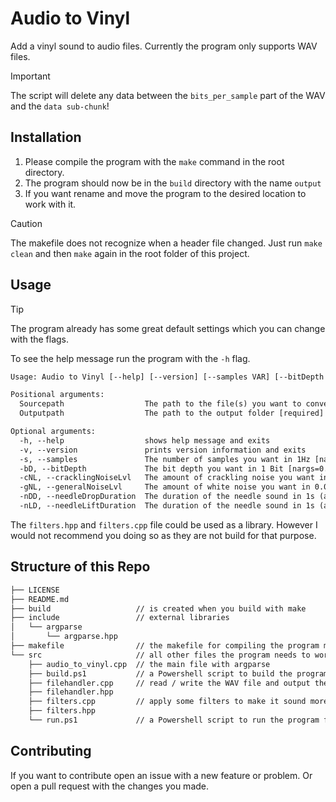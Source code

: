 # Audio to Vinyl

 Add a vinyl sound to audio files. Currently the program only supports WAV files.

> [!IMPORTANT]
> The script will delete any data between the `bits_per_sample` part of the WAV and the `data sub-chunk`!


## Installation

1. Please compile the program with the `make` command in the root directory.
2. The program should now be in the `build` directory with the name `output`
3. If you want rename and move the program to the desired location to work with it.

> [!CAUTION]
> The makefile does not recognize when a header file changed.
> Just run `make clean` and then `make` again in the root folder of this project.


## Usage

> [!TIP]
> The program already has some great default settings which you can change with the flags.

To see the help message run the program with the `-h` flag.

```txt
Usage: Audio to Vinyl [--help] [--version] [--samples VAR] [--bitDepth VAR] [--cracklingNoiseLvl VAR] [--generalNoiseLvl VAR] [--needleDropDuration VAR] [--needleLiftDuration VAR] Sourcepath Outputpath

Positional arguments:
  Sourcepath                  The path to the file(s) you want to convert. [required]
  Outputpath                  The path to the output folder [required]

Optional arguments:
  -h, --help                  shows help message and exits
  -v, --version               prints version information and exits
  -s, --samples               The number of samples you want in 1Hz [nargs=0..1] [default: 48000]
  -bD, --bitDepth             The bit depth you want in 1 Bit [nargs=0..1] [default: 24]
  -cNL, --cracklingNoiseLvl   The amount of crackling noise you want in 0.01% [nargs=0..1] [default: 100]
  -gNL, --generalNoiseLvl     The amount of white noise you want in 0.001% [nargs=0..1] [default: 5]
  -nDD, --needleDropDuration  The duration of the needle sound in 1s (at start of file) [nargs=0..1] [default: 0.8]
  -nLD, --needleLiftDuration  The duration of the needle sound in 1s (at end of file) [nargs=0..1] [default: 1]
```

The `filters.hpp` and `filters.cpp` file could be used as a library. However I would not recommend you doing so as they are not build for that purpose.


## Structure of this Repo

```txt
├── LICENSE
├── README.md
├── build                   // is created when you build with make
├── include                 // external libraries
│   └── argparse
│       └── argparse.hpp
├── makefile                // the makefile for compiling the program more easily
└── src                     // all other files the program needs to work
    ├── audio_to_vinyl.cpp  // the main file with argparse
    ├── build.ps1           // a Powershell script to build the program from the src directory
    ├── filehandler.cpp     // read / write the WAV file and output the WAVHeader
    ├── filehandler.hpp
    ├── filters.cpp         // apply some filters to make it sound more like vinyl
    ├── filters.hpp
    └── run.ps1             // a Powershell script to run the program form the src directory
```

## Contributing

If you want to contribute open an issue with a new feature or problem. Or open a pull request with the changes you made.
